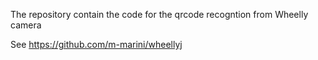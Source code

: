 The repository contain the code for the qrcode recogntion from Wheelly camera 

See https://github.com/m-marini/wheellyj
